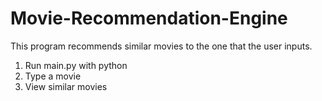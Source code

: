 # Movie-Recommendation-Engine
This program recommends similar movies to the one that the user inputs.

1. Run main.py with python
2. Type a movie
3. View similar movies

